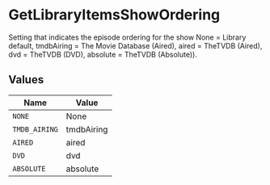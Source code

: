 # GetLibraryItemsShowOrdering

Setting that indicates the episode ordering for the show 
None = Library default, 
tmdbAiring = The Movie Database (Aired), 
aired = TheTVDB (Aired), 
dvd = TheTVDB (DVD), 
absolute = TheTVDB (Absolute)).



## Values

| Name          | Value         |
| ------------- | ------------- |
| `NONE`        | None          |
| `TMDB_AIRING` | tmdbAiring    |
| `AIRED`       | aired         |
| `DVD`         | dvd           |
| `ABSOLUTE`    | absolute      |